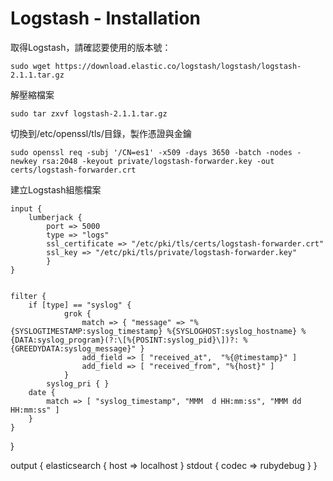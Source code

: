 # Logstash - Installation

取得Logstash，請確認要使用的版本號：

    sudo wget https://download.elastic.co/logstash/logstash/logstash-2.1.1.tar.gz
    
解壓縮檔案

    sudo tar zxvf logstash-2.1.1.tar.gz
    
    
切換到/etc/openssl/tls/目錄，製作憑證與金鑰

    sudo openssl req -subj '/CN=es1' -x509 -days 3650 -batch -nodes -newkey rsa:2048 -keyout private/logstash-forwarder.key -out certs/logstash-forwarder.crt

建立Logstash組態檔案

    input {
        lumberjack {
            port => 5000
            type => "logs"
            ssl_certificate => "/etc/pki/tls/certs/logstash-forwarder.crt"
            ssl_key => "/etc/pki/tls/private/logstash-forwarder.key"
            }
    }


    filter {
        if [type] == "syslog" {
                grok {
                    match => { "message" => "%{SYSLOGTIMESTAMP:syslog_timestamp} %{SYSLOGHOST:syslog_hostname} %{DATA:syslog_program}(?:\[%{POSINT:syslog_pid}\])?: %{GREEDYDATA:syslog_message}" }
                    add_field => [ "received_at",  "%{@timestamp}" ]
                    add_field => [ "received_from", "%{host}" ]
                }
            syslog_pri { }
        date {
            match => [ "syslog_timestamp", "MMM  d HH:mm:ss", "MMM dd HH:mm:ss" ]
        }
    }
}

output {
  elasticsearch { host => localhost }
  stdout { codec => rubydebug }
}